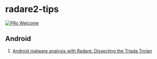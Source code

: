 # radare2-tips
[![PRs Welcome](https://img.shields.io/badge/PRs-welcome-brightgreen.svg?style=flat-square)](http://makeapullrequest.com)

## Android 
1.  [Android malware analysis with Radare: Dissecting the Triada Trojan](https://www.nowsecure.com/blog/2016/11/21/android-malware-analysis-radare-triada-trojan/)
